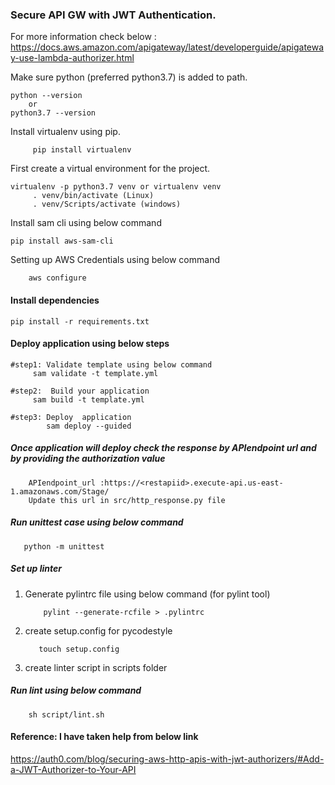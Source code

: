 ### Secure API GW with JWT Authentication.
    
For more information check below : https://docs.aws.amazon.com/apigateway/latest/developerguide/apigateway-use-lambda-authorizer.html

Make sure python (preferred python3.7) is added to path.

    python --version
        or		
    python3.7 --version
 
 
 Install virtualenv using pip.

         pip install virtualenv 
 
First create a virtual environment for the project.

    virtualenv -p python3.7 venv or virtualenv venv
         . venv/bin/activate (Linux)
         . venv/Scripts/activate (windows)
         
Install sam cli using below command

    pip install aws-sam-cli
Setting up AWS Credentials using below command
        
        aws configure
        
#### Install dependencies
    pip install -r requirements.txt

#### Deploy application using below steps
    #step1: Validate template using below command
         sam validate -t template.yml
         
    #step2:  Build your application
         sam build -t template.yml
         
    #step3: Deploy  application
            sam deploy --guided

            
##### Once application will deploy check the response by APIendpoint url and by providing the authorization value 


        APIendpoint_url :https://<restapiid>.execute-api.us-east-1.amazonaws.com/Stage/
        Update this url in src/http_response.py file

   
            
##### Run unittest case using below command
      
       python -m unittest

##### Set up linter

  1. Generate pylintrc file using below command (for pylint tool)
   
             pylint --generate-rcfile > .pylintrc
  2. create setup.config for pycodestyle
        
            touch setup.config
  3. create linter script in scripts folder

##### Run lint using below command

        sh script/lint.sh

#### Reference: I have taken help from below link

 https://auth0.com/blog/securing-aws-http-apis-with-jwt-authorizers/#Add-a-JWT-Authorizer-to-Your-API

        
    
    
       
        
            



